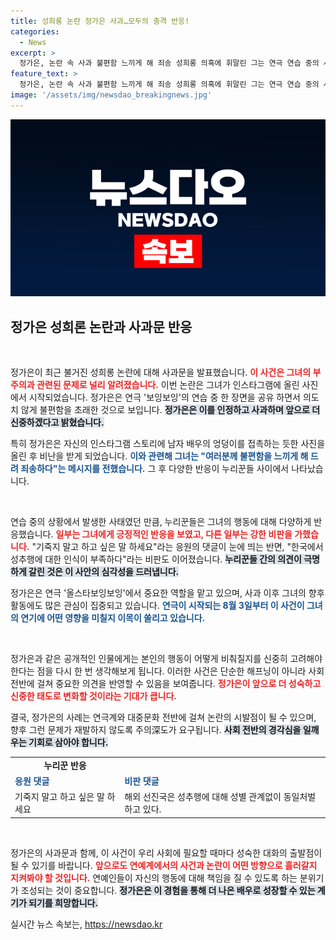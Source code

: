 ```yaml
---
title: 성희롱 논란 정가은 사과…모두의 충격 반응!
categories:
  - News
excerpt: >
  정가은, 논란 속 사과 불편함 느끼게 해 죄송 성희롱 의혹에 휘말린 그는 연극 연습 중의 사진에 대한 반응으로 누리꾼들 사이에서는 찬반이 갈렸다. 그의 진심 어린 사과에도 비판과 응원이 엇갈리는 상황!
feature_text: >
  정가은, 논란 속 사과 불편함 느끼게 해 죄송 성희롱 의혹에 휘말린 그는 연극 연습 중의 사진에 대한 반응으로 누리꾼들 사이에서는 찬반이 갈렸다. 그의 진심 어린 사과에도 비판과 응원이 엇갈리는 상황!
image: '/assets/img/newsdao_breakingnews.jpg'
---
```


<p><img src="/assets/img/newsdao_breakingnews.jpg" alt="implanttips 속보" /></p>

<h2 data-ke-size="size26">정가은 성희론 논란과 사과문 반응</h2>

<p data-ke-size="size16">&nbsp;</p>

<p>정가은이 최근 불거진 성희롱 논란에 대해 사과문을 발표했습니다. <b><span style="color: #ee2323;">이 사건은 그녀의 부주의과 관련된 문제로 널리 알려졌습니다.</span></b> 이번 논란은 그녀가 인스타그램에 올린 사진에서 시작되었습니다. 정가은은 연극 '보잉보잉'의 연습 중 한 장면을 공유 하면서 의도치 않게 불편함을 초래한 것으로 보입니다. <b><span style="background-color: #21538527;">정가은은 이를 인정하고 사과하며 앞으로 더 신중하겠다고 밝혔습니다.</span></b></p>

<p>특히 정가은은 자신의 인스타그램 스토리에 남자 배우의 엉덩이를 접촉하는 듯한 사진을 올린 후 비난을 받게 되었습니다. <b><span style="color: #1a5490;">이와 관련해 그녀는 "여러분께 불편함을 느끼게 해 드려 죄송하다"는 메시지를 전했습니다.</span></b> 그 후 다양한 반응이 누리꾼들 사이에서 나타났습니다.</p>

<p data-ke-size="size16">&nbsp;</p>

<p>연습 중의 상황에서 발생한 사태였던 만큼, 누리꾼들은 그녀의 행동에 대해 다양하게 반응했습니다. <b><span style="color: #ee2323;">일부는 그녀에게 긍정적인 반응을 보였고, 다른 일부는 강한 비판을 가했습니다.</span></b> "기죽지 말고 하고 싶은 말 하세요"라는 응원의 댓글이 눈에 띄는 반면, "한국에서 성추행에 대한 인식이 부족하다"라는 비판도 이어졌습니다. <b><span style="background-color: #21538527;">누리꾼들 간의 의견이 극명하게 갈린 것은 이 사안의 심각성을 드러냅니다.</span></b></p>

<p>정가은은 연극 '올스타보잉보잉'에서 중요한 역할을 맡고 있으며, 사과 이후 그녀의 향후 활동에도 많은 관심이 집중되고 있습니다. <b><span style="color: #1a5490;">연극이 시작되는 8월 3일부터 이 사건이 그녀의 연기에 어떤 영향을 미칠지 이목이 쏠리고 있습니다.</span></b> </p>

<p data-ke-size="size16">&nbsp;</p>

<p>정가은과 같은 공개적인 인물에게는 본인의 행동이 어떻게 비춰질지를 신중히 고려해야 한다는 점을 다시 한 번 생각해보게 됩니다. 이러한 사건은 단순한 해프닝이 아니라 사회 전반에 걸쳐 중요한 의견을 반영할 수 있음을 보여줍니다. <b><span style="color: #ee2323;">정가은이 앞으로 더 성숙하고 신중한 태도로 변화할 것이라는 기대가 큽니다.</span></b></p>

<p>결국, 정가은의 사례는 연극계와 대중문화 전반에 걸쳐 논란의 시발점이 될 수 있으며, 향후 그런 문제가 재발하지 않도록 주의深도가 요구됩니다. <b><span style="background-color: #21538527;">사회 전반의 경각심을 일깨우는 기회로 삼아야 합니다.</span></b></p>

<table style="width: 100%; border-collapse: collapse;">
<tr>
<td style="text-align: center; height: 17px;"><b>누리꾼 반응</b></td>
</tr>
<tr>
<td><b><span style="color: #1a5490;">응원 댓글</span></b></td>
<td><b><span style="color: #1a5490;">비판 댓글</span></b></td>
</tr>
<tr>
<td>기죽지 말고 하고 싶은 말 하세요</td>
<td>해외 선진국은 성추행에 대해 성별 관계없이 동일처벌하고 있다.</td>
</tr>
</table>

<p data-ke-size="size16">&nbsp;</p>

<p>정가은의 사과문과 함께, 이 사건이 우리 사회에 필요할 때마다 성숙한 대화의 출발점이 될 수 있기를 바랍니다. <b><span style="color: #ee2323;">앞으로도 연예계에서의 사건과 논란이 어떤 방향으로 흘러갈지 지켜봐야 할 것입니다.</span></b> 연예인들이 자신의 행동에 대해 책임을 질 수 있도록 하는 분위기가 조성되는 것이 중요합니다. <b><span style="background-color: #21538527;">정가은은 이 경험을 통해 더 나은 배우로 성장할 수 있는 계기가 되기를 희망합니다.</span></b></p>
실시간 뉴스 속보는, <a href="https://newsdao.kr" rel="dofollow">https://newsdao.kr</a>


